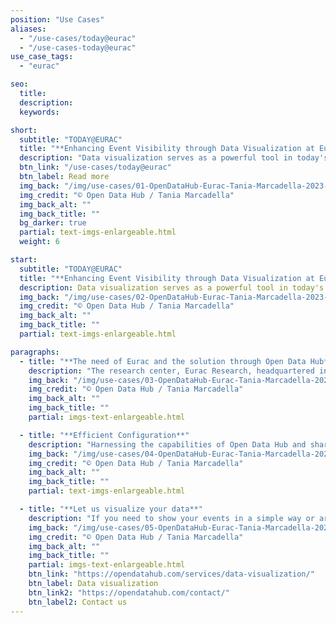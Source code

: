 ```yaml
---
position: "Use Cases"
aliases:
  - "/use-cases/today@eurac"
  - "/use-cases-today@eurac"
use_case_tags:
  - "eurac"

seo:
  title:
  description:
  keywords:

short:
  subtitle: "TODAY@EURAC"
  title: "**Enhancing Event Visibility through Data Visualization at Eurac**"
  description: "Data visualization serves as a powerful tool in today's data-driven world, enhancing comprehension and facilitating communication."
  btn_link: "/use-cases/today@eurac"
  btn_label: Read more
  img_back: "/img/use-cases/01-OpenDataHub-Eurac-Tania-Marcadella-2023-3199.jpg"
  img_credit: "© Open Data Hub / Tania Marcadella"
  img_back_alt: ""
  img_back_title: ""
  bg_darker: true
  partial: text-imgs-enlargeable.html
  weight: 6

start:
  subtitle: "TODAY@EURAC"
  title: "**Enhancing Event Visibility through Data Visualization at Eurac**"
  description: Data visualization serves as a powerful tool in today's data-driven world, enhancing comprehension and facilitating communication.
  img_back: "/img/use-cases/02-OpenDataHub-Eurac-Tania-Marcadella-2023-3295.jpg"
  img_credit: "© Open Data Hub / Tania Marcadella"
  img_back_alt: ""
  img_back_title: ""
  partial: text-imgs-enlargeable.html

paragraphs:
  - title: "**The need of Eurac and the solution through Open Data Hub**"
    description: "The research center, Eurac Research, headquartered in Bolzano, sought to improve the visibility and accessibility of events taking place within their facilities. To achieve this, it was decided to use data visualization by extending the Today@NOI web component, which initially displayed events at NOI, to events at Eurac. The Eurac-events are now displayed on a screen in the entrance hall in their own design."
    img_back: "/img/use-cases/03-OpenDataHub-Eurac-Tania-Marcadella-2023-3410.jpg"
    img_credit: "© Open Data Hub / Tania Marcadella"
    img_back_alt: ""
    img_back_title: ""
    partial: imgs-text-enlargeable.html

  - title: "**Efficient Configuration**"
    description: "Harnessing the capabilities of Open Data Hub and sharing relevant data facilitated the effortless reconfiguration of a web component using standard APIs. This straightforward configuration tweak allowed for the display of events either at NOI or at Eurac. The adaptability showcased not only saved valuable time and resources but also emphasized the potential of Open Data Hub in streamlining configurations and meeting specific requirements with ease."
    img_back: "/img/use-cases/04-OpenDataHub-Eurac-Tania-Marcadella-2023-3313.jpg"
    img_credit: "© Open Data Hub / Tania Marcadella"
    img_back_alt: ""
    img_back_title: ""
    partial: text-imgs-enlargeable.html

  - title: "**Let us visualize your data**"
    description: "If you need to show your events in a simple way or are generally interested in our Data Visualization service, do not hesitate to contact us."
    img_back: "/img/use-cases/05-OpenDataHub-Eurac-Tania-Marcadella-2023-3333.jpg"
    img_credit: "© Open Data Hub / Tania Marcadella"
    img_back_alt: ""
    img_back_title: ""
    partial: imgs-text-enlargeable.html
    btn_link: "https://opendatahub.com/services/data-visualization/"
    btn_label: Data visualization
    btn_link2: "https://opendatahub.com/contact/"
    btn_label2: Contact us
---
```

